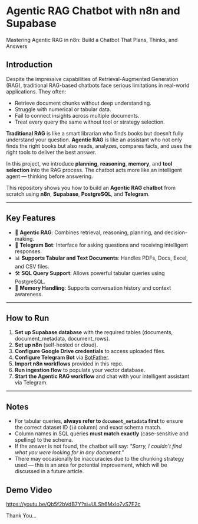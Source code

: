 # Agentic RAG Chatbot with n8n and Supabase

Mastering Agentic RAG in n8n: Build a Chatbot That Plans, Thinks, and Answers

## Introduction

Despite the impressive capabilities of Retrieval-Augmented Generation (RAG), traditional RAG-based chatbots face serious limitations in real-world applications. They often:

- Retrieve document chunks without deep understanding.
- Struggle with numerical or tabular data.
- Fail to connect insights across multiple documents.
- Treat every query the same without tool or strategy selection.

**Traditional RAG** is like a smart librarian who finds books but doesn’t fully understand your question. **Agentic RAG** is like an assistant who not only finds the right books but also reads, analyzes, compares facts, and uses the right tools to deliver the best answer.

In this project, we introduce **planning**, **reasoning**, **memory**, and **tool selection** into the RAG process. The chatbot acts more like an intelligent agent — thinking before answering.

This repository shows you how to build an **Agentic RAG chatbot** from scratch using **n8n**, **Supabase**, **PostgreSQL**, and **Telegram**.

---

## Key Features

- 🧪 **Agentic RAG**: Combines retrieval, reasoning, planning, and decision-making.
- 📱 **Telegram Bot**: Interface for asking questions and receiving intelligent responses.
- 📊 **Supports Tabular and Text Documents**: Handles PDFs, Docs, Excel, and CSV files.
- 🛠️ **SQL Query Support**: Allows powerful tabular queries using PostgreSQL.
- 📆 **Memory Handling**: Supports conversation history and context awareness.

---

## How to Run

1. **Set up Supabase database** with the required tables (documents, document_metadata, document_rows).
2. **Set up n8n** (self-hosted or cloud).
3. **Configure Google Drive credentials** to access uploaded files.
4. **Configure Telegram Bot** via [BotFather](https://t.me/BotFather).
5. **Import n8n workflows** provided in this repo.
6. **Run ingestion flow** to populate your vector database.
7. **Start the Agentic RAG workflow** and chat with your intelligent assistant via Telegram.

---

## Notes

- For tabular queries, **always refer to `document_metadata` first** to ensure the correct dataset ID (`id` column) and exact schema match.
- Column names in SQL queries **must match exactly** (case-sensitive and spelling) to the schema.
- If the answer is not found, the chatbot will say: _"Sorry, I couldn't find what you were looking for in any document."_
- There may occasionally be inaccuracies due to the chunking strategy used — this is an area for potential improvement, which will be discussed in a future article.


## Demo Video

https://youtu.be/Qb5f2bVdB7Y?si=ULSh6Mxlo7vS7F2c


Thank You...
